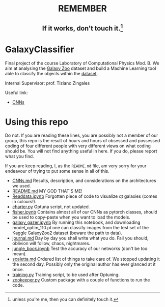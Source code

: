 # <p align='center'> REMEMBER </p>
## <p align='center'> If it works, don't touch it.[^1] </p>
[^1]: unless you're me, then you can definitely touch it.


# GalaxyClassifier
Final project of the course Laboratory of Computational Physics Mod. B. We aim at analysing the [Galaxy Zoo](https://www.zooniverse.org/projects/zookeeper/galaxy-zoo/classify) dataset and build a Machine Learning tool able to classify the objects within the [dataset](https://www.kaggle.com/competitions/galaxy-zoo-the-galaxy-challenge/data). 

Internal Supervisor: prof. Tiziano Zingales

Useful link:

- [CNNs](https://www.tensorflow.org/tutorials/images/cnn)


# Using this repo
Do not. If you are reading these lines, you are possibly not a member of our group, this repo is the result of hours and hours of obsessed and possessed coding of four different people with very different views on what coding should be. You will not find anything useful in here. If you do, please report what you find. 

If you are keep reading, I, as the `README.md` file, am very sorry for your endeavour of trying to put some sense in all of this.

* [CNNs.md](https://github.com/margherita-lera/GalaxyClassifier/blob/main/CNNs.md) Results, description, and considerations on the architectures we used.
* [README.md](https://github.com/margherita-lera/GalaxyClassifier/blob/main/README.md) MY GOD THAT'S ME!
* [Readdata.ipynb](https://github.com/margherita-lera/GalaxyClassifier/blob/main/Readdata.ipynb) Forgotten piece of code to visualize qt galaxies (comes in colours!).
* [charter.py](https://github.com/margherita-lera/GalaxyClassifier/blob/main/charter.py) Optuna script, not updated.
* [fisher.ipynb](https://github.com/margherita-lera/GalaxyClassifier/blob/main/fisher.ipynb) Contains almost all of our CNNs as pytorch classes, should be used to copy-paste when you want to load the models.
* [galaxy_gazer.ipynb](https://github.com/margherita-lera/GalaxyClassifier/blob/main/galaxy_gazer.ipynb) By running this notebook, and downloading model_optim_110.pt one can classify images from the test set of the Kaggle GalaxyZoo2 dataset (beware the path to data).
* [journal.md](https://github.com/margherita-lera/GalaxyClassifier/blob/main/journal.md) Day by day you shall write what you do. Fail you should, oblivion will follow, chaos, nightmares.
* [jungle_book.ipynb](https://github.com/margherita-lera/GalaxyClassifier/blob/main/jungle_book.ipynb) Test the accuracy of our networks (don't be too mean).
* [scaletta.md](https://github.com/margherita-lera/GalaxyClassifier/blob/main/scaletta.md) Ordered list of things to take care of. We stopped updating it the second day. Possibly only the original author has ever glanced at it once.
* [training.py](https://github.com/margherita-lera/GalaxyClassifier/blob/main/scaletta.md) Training script, to be used after Optuning.
* [zookeeper.py](https://github.com/margherita-lera/GalaxyClassifier/blob/main/zookeeper.py) Custom package with a couple of functions to run the code.